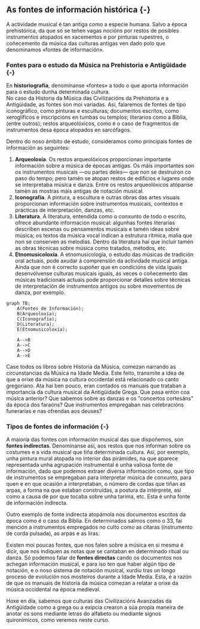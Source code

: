 <!-- 
OBXECTIVO XERAL: 

- Coñecer o papel fundamental das fontes musicais á hora de elaborar a Historia da Música dende a Antigüedade ata a actualidade. 

OBXECTIVOS DIDÁCTICOS:

- Comprender o concepto de fonte musical 
- Dintinguir os diferentes tipos de fontes musicais: escritas, iconográficas e sonoras.

CONTIDOS:

- As fontes como ferramentas para narrar a Historia da Música 
- Tipos de fontes: escritas, sonoras e iconográficas
- Análise de diferentes tipos de fontes musicais 
- Comentario sobre a problemática que entrañan algunhas fontes desde diferentes puntos de vista: estado de conservación, criterios estéticos, etc.… 
- Valoración dos diferentes tipos de fontes musicais como ferramenta indispensable para unha correcta construcción da Historia da Música. 
-->

## As fontes de información histórica {-}

A actividade musical é tan antiga como a especie humana. Salvo a época prehistórica, da que só se teñen vagas nocións por restos de posibles instrumentos atopados en xacementos e por pinturas rupestres, o coñecemento da música das culturas antigas ven dado polo que denominamos «fontes de información».  

### Fontes para o estudo da Música na Prehistoria e Antigüidade {-}

En **historiografía**, denomínanse «fontes» a todo o que aporta información para o estudo dunha determinada cultura.  
No caso da Historia da Música das Civilizacións da Prehistoria e a Antigüidade, as fontes son moi variadas. Así, falaremos de fontes de tipo iconográfico, como pinturas e esculturas; documentos escritos, como xeroglíficos e inscripcións en tumbas ou templos; literarios como a Biblia, (entre outros); restos arqueolóxicos, como é o caso de fragmentos de instrumentos desa época atopados en sarcófagos.

Dentro do noso ámbito de estudo, consideramos como principais fontes de información as seguintes:

1. **Arqueoloxía**. Os restos arqueolóxicos proporcionan importante información sobre a música de épocas antigas. Os máis importantes son os instrumentos musicais —ou partes deles— que non se destruíron co paso do tempo; pero tamén se atopan restos de edificios e lugares onde se interpretaba música e danza. Entre os restos arqueolóxicos atópanse tamén as mostras máis antigas de notación musical.
2. **Iconografía**. A pintura, a escultura e outras obras das artes visuais proporcionan información sobre instrumentos musicais, contextos e prácticas de interpretación, danzas, etc.
3. **Literatura**. A literatura, entendida como o conxunto de todo o escrito, ofrece abundante información musical: algunhas fontes literarias describen escenas ou pensamentos musicais e tamén ideas sobre música; os textos da música vocal indican a estrutura rítmica, malia que non se conserven as melodías. Dentro da literatura hai que incluír tamén as obras técnicas sobre música como tratados, métodos, etc.
4. **Etnomusicoloxía**. A  etnomusicología, o estudo das músicas de tradición oral actuais, pode axudar á comprensión da actividade musical antiga. Aínda que non é correcto supoñer que en condicións de vida iguais desenvólvense culturas musicais iguais, ás veces o coñecemento das músicas tradicionais actuais pode proporcionar detalles sobre técnicas de interpretación de instrumentos antigos ou sobre movementos de danza, por exemplo.

```mermaid
graph TB;
    A(Fontes de Información);
    B(Arqueoloxía);
    C(Iconografía);
    D(Literatura);
    E(Etnomusicoloxía);
    
    A-->B
    A-->C
    A-->D
    A-->E

```

Case todos os libros sobre Historia da Música, comezan narrando as circunstancias da Música na Idade Media. Este feito, transmite a idea de que a orixe da música na cultura occidental está relacionado co canto gregoriano. Ata hai ben pouco, eran contados os manuais que trataban a importancia da cultura musical da Antigüidade Grega. Que pasa entón coa música anterior? Que sabemos sobre as danzas e os "concertos cortesáns" da época dos faraóns? Que instrumentos empregaban nas celebracións funerarias e nas ofrendas aos deuses?

### Tipos de fontes de información {-}

A maioría das fontes con información musical das que dispoñemos, son **fontes indirectas**. Denomínanse así, aos restos que nos informan sobre os costumes e a vida musical que tiña determinada cultura. Así, por exemplo, unha pintura mural atopada no interior das pirámides, na que aparece representada unha agrupación instrumental é unha valiosa fonte de información, dado que podemos extraer diversa información como, que tipo de instrumentos se empregaban para interpretar música de conxunto, para quen e en que ocasión a interpretaban, o número de cordas que tiñan as arpas, a forma na que estaban construídas, a postura da intérprete, así como a causa de por que tocaba sobre unha tarima, etc. Esta é unha fonte de información indirecta.

Outro exemplo de fonte indirecta atopámola nos documentos escritos da época como é o caso da Biblia. En determinados salmos como o 33, fai mención a instrumentos empregados no culto como as cítaras (instrumento de corda pulsada), as arpas e as liras.

Existen moi poucas fontes, que nos falen sobre a música en si mesma é dicir, que nos indiquen as notas que se cantaban en determinado ritual ou danza. Só podemos falar de **fontes directas** cando os documentos nos achegan información musical, e para iso ten que haber algún tipo de notación, e o noso sistema de notación musical, xurdiu tras un longo proceso de evolución nos mosteiros durante a Idade Media. Esta, é a razón de que os manuais de historia da música comezan a relatar a orixe da música occidental na época medieval.  

Hoxe en día, sabemos que culturas das Civilizacións Avanzadas da Antigüidade como a grega ou a exipcia crearon a súa propia maneira de anotar os sons mediante letras do alfabeto ou mediante signos quironímicos, como veremos neste curso.

